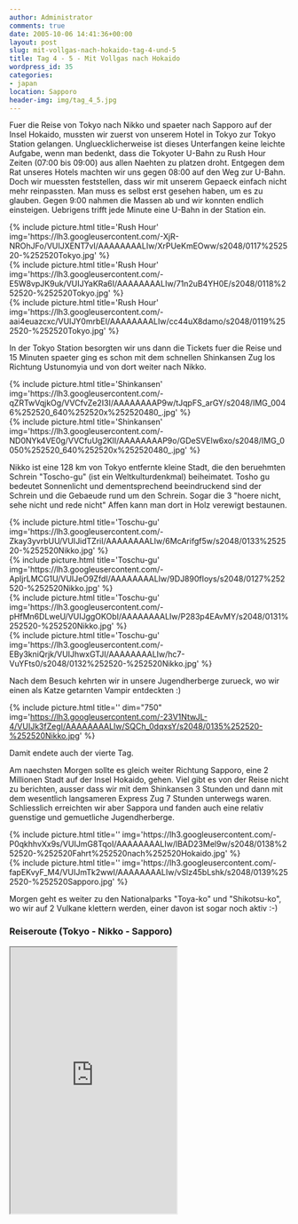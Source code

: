 ```yaml
---
author: Administrator
comments: true
date: 2005-10-06 14:41:36+00:00
layout: post
slug: mit-vollgas-nach-hokaido-tag-4-und-5
title: Tag 4 - 5 - Mit Vollgas nach Hokaido
wordpress_id: 35
categories:
- japan
location: Sapporo
header-img: img/tag_4_5.jpg
---
```


Fuer die Reise von Tokyo nach Nikko und spaeter nach Sapporo auf der Insel Hokaido, mussten wir zuerst von unserem Hotel in Tokyo zur Tokyo Station gelangen. Ungluecklicherweise ist dieses Unterfangen keine leichte Aufgabe, wenn man bedenkt, dass die Tokyoter U-Bahn zu Rush Hour Zeiten (07:00 bis 09:00) aus allen Naehten zu platzen droht. Entgegen dem Rat unseres Hotels machten wir uns gegen 08:00 auf den Weg zur U-Bahn. Doch wir muessten feststellen, dass wir mit unserem Gepaeck einfach nicht mehr reinpassten. Man muss es selbst erst gesehen haben, um es zu glauben. Gegen 9:00 nahmen die Massen ab und wir konnten endlich einsteigen. Uebrigens trifft jede Minute eine U-Bahn in der Station ein.

<div class="row">
  <div class="col-sm-4">
     {% include picture.html title='Rush Hour' img='https://lh3.googleusercontent.com/-XjR-NROhJFo/VUIJXENT7vI/AAAAAAAALIw/XrPUeKmEOww/s2048/0117%252520-%252520Tokyo.jpg' %}
  </div>
  <div class="col-sm-4">
     {% include picture.html title='Rush Hour' img='https://lh3.googleusercontent.com/-E5W8vpJK9uk/VUIJYaKRa6I/AAAAAAAALIw/71n2uB4YH0E/s2048/0118%252520-%252520Tokyo.jpg' %}
  </div>
  <div class="col-sm-4">
     {% include picture.html title='Rush Hour' img='https://lh3.googleusercontent.com/-aai4euazcxc/VUIJY0mrbEI/AAAAAAAALIw/cc44uX8damo/s2048/0119%252520-%252520Tokyo.jpg' %}
  </div>
</div>

In der Tokyo Station besorgten wir uns dann die Tickets fuer die Reise und 15 Minuten spaeter ging es schon mit dem schnellen Shinkansen Zug los Richtung Ustunomyia und von dort weiter nach Nikko.


<div class="row">
  <div class="col-sm-6">
     {% include picture.html title='Shinkansen' img='https://lh3.googleusercontent.com/-qZRTwVqjkOg/VVCfvZe2I3I/AAAAAAAAP9w/tJqpFS_arGY/s2048/IMG_0046%252520_640%252520x%252520480_.jpg' %}
  </div>
  <div class="col-sm-6">
     {% include picture.html title='Shinkansen' img='https://lh3.googleusercontent.com/-ND0NYk4VE0g/VVCfuUg2KlI/AAAAAAAAP9o/GDeSVElw6xo/s2048/IMG_0050%252520_640%252520x%252520480_.jpg' %}
  </div>
</div>


Nikko ist eine 128 km von Tokyo entfernte kleine Stadt, die den beruehmten Schrein "Toscho-gu" (ist ein Weltkulturdenkmal) beiheimatet. Tosho gu bedeutet Sonnenlicht und dementsprechend beeindruckend sind der Schrein und die Gebaeude rund um den Schrein. Sogar die 3 "hoere nicht, sehe nicht und rede nicht" Affen kann man dort in Holz verewigt bestaunen.

<div class="row">
  <div class="col-sm-6">
     {% include picture.html title='Toschu-gu' img='https://lh3.googleusercontent.com/-Zkay3yvrbUU/VUIJidTZriI/AAAAAAAALIw/6McArifgf5w/s2048/0133%252520-%252520Nikko.jpg' %}
  </div>
  <div class="col-sm-6">
     {% include picture.html title='Toschu-gu' img='https://lh3.googleusercontent.com/-ApIjrLMCG1U/VUIJeO9ZfdI/AAAAAAAALIw/9DJ890fIoys/s2048/0127%252520-%252520Nikko.jpg' %}
  </div>

</div>

<div class="row">
   <div class="col-sm-6">
     {% include picture.html title='Toschu-gu' img='https://lh3.googleusercontent.com/-pHfMn6DLweU/VUIJggOKObI/AAAAAAAALIw/P283p4EAvMY/s2048/0131%252520-%252520Nikko.jpg' %}
  </div>
  <div class="col-sm-6">
     {% include picture.html title='Toschu-gu' img='https://lh3.googleusercontent.com/-EBy3kniQrjk/VUIJhwxGTJI/AAAAAAAALIw/hc7-VuYFts0/s2048/0132%252520-%252520Nikko.jpg' %}
  </div>
</div>

Nach dem Besuch kehrten wir in unsere Jugendherberge zurueck, wo wir einen als Katze getarnten Vampir entdeckten :)

{% include picture.html title='' dim="750" img='https://lh3.googleusercontent.com/-23V1NtwJL-4/VUIJk3fZegI/AAAAAAAALIw/SQCh_0dqxsY/s2048/0135%252520-%252520Nikko.jpg' %}


Damit endete auch der vierte Tag.


Am naechsten Morgen sollte es gleich weiter Richtung Sapporo, eine 2 Millionen Stadt auf der Insel Hokaido, gehen.  Viel gibt es von der Reise nicht zu berichten, ausser dass wir mit dem Shinkansen 3 Stunden und dann mit dem wesentlich langsameren Express Zug 7 Stunden unterwegs waren. Schliesslich erreichten wir aber Sappora und fanden auch eine relativ guenstige und gemuetliche Jugendherberge.

<div class="row">
  <div class="col-sm-6">
     {% include picture.html title='' img='https://lh3.googleusercontent.com/-P0qkhhvXx9s/VUIJmG8TqoI/AAAAAAAALIw/lBAD23Mel9w/s2048/0138%252520-%252520Fahrt%252520nach%252520Hokaido.jpg' %}
  </div>
  <div class="col-sm-6">
     {% include picture.html title='' img='https://lh3.googleusercontent.com/-fapEKvyF_M4/VUIJmTk2wwI/AAAAAAAALIw/vSlz45bLshk/s2048/0139%252520-%252520Sapporo.jpg' %}
  </div>
</div>


Morgen geht es weiter zu den Nationalparks "Toya-ko" und "Shikotsu-ko", wo wir auf 2 Vulkane klettern werden, einer davon ist sogar noch aktiv :-)
<h3>Reiseroute (Tokyo - Nikko - Sapporo)</h3>
<iframe src="https://www.google.com/maps/d/embed?mid=zInSVQCQXdqY.kBGjD2FaKIoE" class="map" height="480"></iframe>
